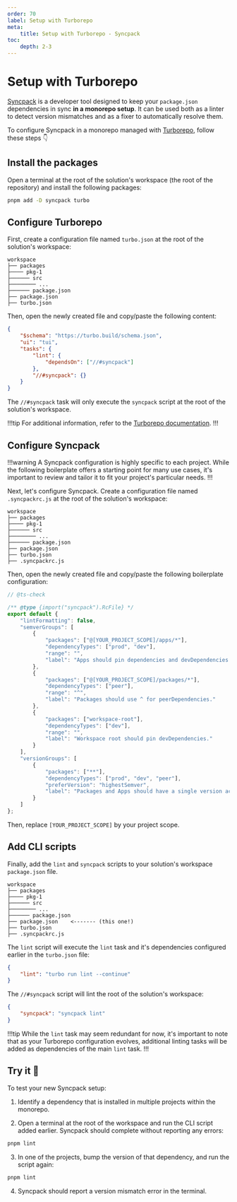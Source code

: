 ```yaml
---
order: 70
label: Setup with Turborepo
meta:
    title: Setup with Turborepo - Syncpack
toc:
    depth: 2-3
---
```


# Setup with Turborepo

[Syncpack](https://jamiemason.github.io/syncpack/) is a developer tool designed to keep your `package.json` dependencies in sync **in a monorepo setup**.  It can be used both as a linter to detect version mismatches and as a fixer to automatically resolve them.

To configure Syncpack in a monorepo managed with [Turborepo](https://turborepo.com/), follow these steps 👇

## Install the packages

Open a terminal at the root of the solution's workspace (the root of the repository) and install the following packages:

```bash
pnpm add -D syncpack turbo
```

## Configure Turborepo

First, create a configuration file named `turbo.json` at the root of the solution's workspace:

``` !#8
workspace
├── packages
├──── pkg-1
├────── src
├──────── ...
├────── package.json
├── package.json
├── turbo.json
```

Then, open the newly created file and copy/paste the following content:

```json !#5-8
{
    "$schema": "https://turbo.build/schema.json",
    "ui": "tui",
    "tasks": {
        "lint": {
            "dependsOn": ["//#syncpack"]
        },
        "//#syncpack": {}
    }
}
```

The `//#syncpack` task will only execute the `syncpack` script at the root of the solution's workspace.

!!!tip
For additional information, refer to the [Turborepo documentation](https://turborepo.com/docs).
!!!

## Configure Syncpack

!!!warning
A Syncpack configuration is highly specific to each project. While the following boilerplate offers a starting point for many use cases, it's important to review and tailor it to fit your project's particular needs.
!!!

Next, let's configure Syncpack. Create a configuration file named `.syncpackrc.js` at the root of the solution's workspace:

``` !#9
workspace
├── packages
├──── pkg-1
├────── src
├──────── ...
├────── package.json
├── package.json
├── turbo.json
├── .syncpackrc.js
```

Then, open the newly created file and copy/paste the following boilerplate configuration:

```js .syncpackrc.js
// @ts-check

/** @type {import("syncpack").RcFile} */
export default {
    "lintFormatting": false,
    "semverGroups": [
        {
            "packages": ["@[YOUR_PROJECT_SCOPE]/apps/*"],
            "dependencyTypes": ["prod", "dev"],
            "range": "",
            "label": "Apps should pin dependencies and devDependencies."
        },
        {
            "packages": ["@[YOUR_PROJECT_SCOPE]/packages/*"],
            "dependencyTypes": ["peer"],
            "range": "^",
            "label": "Packages should use ^ for peerDependencies."
        },
        {
            "packages": ["workspace-root"],
            "dependencyTypes": ["dev"],
            "range": "",
            "label": "Workspace root should pin devDependencies."
        }
    ],
    "versionGroups": [
        {
            "packages": ["**"],
            "dependencyTypes": ["prod", "dev", "peer"],
            "preferVersion": "highestSemver",
            "label": "Packages and Apps should have a single version across the repository."
        }
    ]
};
```

Then, replace `[YOUR_PROJECT_SCOPE]` by your project scope.

## Add CLI scripts

Finally, add the `lint` and `syncpack` scripts to your solution's workspace `package.json` file.

``` !#7
workspace
├── packages
├──── pkg-1
├────── src
├──────── ...
├────── package.json
├── package.json    <------- (this one!)
├── turbo.json
├── .syncpackrc.js
```

The `lint` script will execute the `lint` task and it's dependencies configured earlier in the `turbo.json` file:

```json package.json
{
    "lint": "turbo run lint --continue"
}
```

The `//#syncpack` script will lint the root of the solution's workspace:

```json package.json
{
    "syncpack": "syncpack lint"
}
```

!!!tip
While the `lint` task may seem redundant for now, it's important to note that as your Turborepo configuration evolves, additional linting tasks will be added as dependencies of the main `lint` task.
!!!

## Try it :rocket:

To test your new Syncpack setup:

1. Identify a dependency that is installed in multiple projects within the monorepo.

2. Open a terminal at the root of the workspace and run the CLI script added earlier. Syncpack should complete without reporting any errors:

```bash
pnpm lint
```

3. In one of the projects, bump the version of that dependency, and run the script again:

```bash
pnpm lint
```

4. Syncpack should report a version mismatch error in the terminal.


